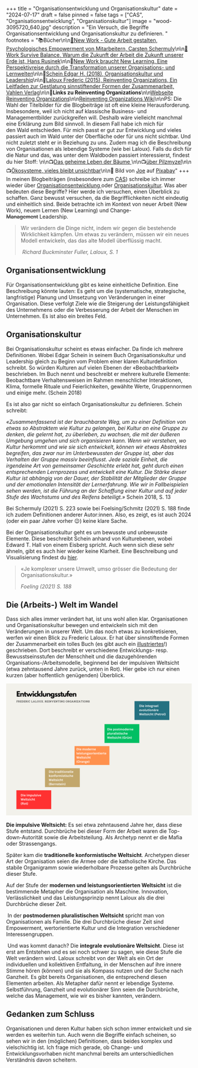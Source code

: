 +++
title = "Organisationsentwicklung und Organisationskultur"
date = "2024-07-17"
draft = false
pinned = false
tags = ["CAS", "Organisationsentwicklung", "Organisationskultur"]
image = "wood-3095720_640.jpg"
description = "Ein Versuch, die Begriffe Organisationsentwicklung und Organisationskultur zu definieren. "
footnotes = "📚Bücher\n\n[📘New Work - Gute Arbeit gestalten, Psychologisches Empowerment von Mitarbeitern, Carsten Schermuly](https://www.exlibris.ch/de/buecher-buch/deutschsprachige-buecher/carsten-c-schermuly/new-work-gute-arbeit-gestalten/id/9783648176290/)\n\n[📘](https://www.exlibris.ch/de/buecher-buch/deutschsprachige-buecher/carsten-c-schermuly/new-work-gute-arbeit-gestalten/id/9783648150023/)[Work Survive Balance, Warum die Zukunft der Arbeit die Zukunft unserer Erde ist, Hans Rusinek](https://www.exlibris.ch/de/buecher-buch/deutschsprachige-buecher/hans-rusinek/work-survive-balance/id/9783451399657/)\n\n📘[New Work braucht New Learning, Eine Perspektivreise durch die Transformation unserer Organisations- und Lernwelten](https://www.exlibris.ch/de/buecher-buch/deutschsprachige-buecher/jan-foelsing/new-work-braucht-new-learning/id/9783658327576/)\n\n📘[Schein Edgar H. (2018), Organisationskultur und Leadership](https://www.exlibris.ch/de/buecher-buch/deutschsprachige-buecher/edgar-h-schein/organisationskultur-und-leadership/id/9783800656592/)\n\n📘[Laloux Frederic (2015), Reinventing Organizations, Ein Leitfaden zur Gestlatung sinnstiftender Formen der Zusammenarbeit, Vahlen Verlag](https://www.exlibris.ch/de/buecher-buch/deutschsprachige-buecher/frederic-laloux/reinventing-organizations/id/9783800649136/)\n\n🔗**Links zu Reinventing Organizations**\n\n[Webseite Reinventing Organizations](https://www.reinventingorganizations.com)\n\n[Reinventing Organizations Wiki](https://reinventingorganizationswiki.com/en/)\n\nPS: Die Wahl der Titelbilder für die Blogbeiträge ist oft eine kleine Herausforderung. Insbesondere, weil ich nicht auf klassische Business- und Managementbilder zurückgreifen will. Deshalb wäre vielleicht manchmal eine Erklärung zum Bild sinnvoll. In diesem Fall habe ich mich für den Wald entschieden. Für mich passt er gut zur Entwicklung und vieles passiert auch im Wald unter der Oberfläche oder für uns nicht sichtbar. Und nicht zuletzt steht er in Beziehung zu uns. Zudem mag ich die Beschreibung von Organisationen als lebendige Systeme (wie bei Laloux). Falls du dich für die Natur und das, was unter dem Waldboden passiert interessierst, findest du hier Stoff: \n\n📺[Das geheime Leben der Bäume ](<https://www.youtube.com/watch?v=JMxMjRKlZj8>)\n\n📺[über Pilzmyzel](<https://www.youtube.com/watch?v=nhRv-oL9_iU>)\n\n📺[Ökosysteme, vieles bleibt unsichtbar](<https://www.youtube.com/watch?v=geEzoakhpqQ>)\n\n📸 Bild von [Joe](https://pixabay.com/de/users/jplenio-7645255/?utm_source=link-attribution&utm_medium=referral&utm_campaign=image&utm_content=3095720) auf [Pixabay](https://pixabay.com/de/?utm_source=link-attribution&utm_medium=referral&utm_campaign=image&utm_content=3095720)"
+++
In meinen Blogbeiträgen (insbesondere zum [CAS](https://www.bensblog.ch/cas-organisationsentwicklung-change-leadership-buecher-und-blogposts/)) schreibe ich immer wieder über [Organisationsentwicklung ](https://www.bensblog.ch/tags/organisationsentwicklung/)oder [Organisationskultur](https://www.bensblog.ch/tags/organisationskultur/). Was aber bedeuten diese Begriffe? Hier werde ich versuchen, einen Überblick zu schaffen. Ganz bewusst versuchen, da die Begrifflichkeiten nicht eindeutig und einheitlich sind. Beide betrachte ich im Kontext von neuer Arbeit (New Work), neuem Lernen (New Learning) und Change-~~Management~~ Leadership. 

> Wir verändern die Dinge nicht, indem wir gegen die bestehende Wirklichkeit kämpfen. Um etwas zu verändern, müssen wir ein neues Modell entwickeln, das das alte Modell überflüssig macht.
>
>  *Richard Buckminster Fuller, Laloux, S. 1*

## **Organisationsentwicklung**

Für Organisationsentwicklung gibt es keine einheitliche Definition. Eine Beschreibung könnte lauten: Es geht um die (systematische, strategische, langfristige) Planung und Umsetzung von Veränderungen in einer Organisation. Diese verfolgt Ziele wie die Steigerung der Leistungsfähigkeit des Unternehmens oder die Verbesserung der Arbeit der Menschen im Unternehmen. Es ist also ein breites Feld. 

## **Organisationskultur**

Bei Organisationskultur scheint es etwas einfacher. Da finde ich mehrere Definitionen. Wobei Edgar Schein in seinem Buch Organisationskultur und Leadership gleich zu Beginn vom Problem einer klaren Kulturdefinition schreibt. So würden Kulturen auf vielen Ebenen der «Beobachtbarkeit» beschrieben. Im Buch nennt und beschreibt er mehrere kulturelle Elemente: Beobachtbare Verhaltensweisen im Rahmen menschlicher Interaktionen, Klima, formelle Rituale und Feierlichkeiten, gewählte Werte, Gruppennormen und einige mehr. (Schein 2018)

Es ist also gar nicht so einfach Organisationskultur zu definieren. Schein schreibt: 

*«Zusammenfassend ist der brauchbarste Weg, um zu einer Definition von etwas so Abstraktem wie Kultur zu gelangen, bei Kultur an eine Gruppe zu denken, die gelernt hat, zu überleben, zu wachsen, die mit der äußeren Umgebung umgehen und sich organisieren kann. Wenn wir verstehen, wo Kultur herkommt und wie sie sich entwickelt, können wir etwas Abstraktes begreifen, das zwar nur im Unterbewussten der Gruppe ist, aber das Verhalten der Gruppe massiv beeinflusst. Jede soziale Einheit, die irgendeine Art von gemeinsamer Geschichte erlebt hat, geht durch einen entsprechenden Lernprozess und entwickelt eine Kultur. Die Stärke dieser Kultur ist abhängig von der Dauer, der Stabilität der Mitglieder der Gruppe und der emotionalen Intensität der Lernerfahrung. Wie wir in Fallbeispielen sehen werden, ist die Führung an der Schaffung einer Kultur und auf jeder Stufe des Wachstums und des Reifens beteiligt.»* Schein 2018, S. 13

Bei Schermuly (2021) S. 223 sowie bei Foelsing/Schmitz (2021) S. 188 finde ich zudem Definitionen anderer Autor:innen. Also, es zeigt, es ist auch 2024 (oder ein paar Jahre vorher 😉) keine klare Sache. 

Bei der Organisationskultur geht es um bewusste und unbewusste Elemente. Diese beschreibt Schein anhand von Kulturebenen, wobei Edward T. Hall von einem Eisberg spricht. Auch wenn sich diese sehr ähneln, gibt es auch hier wieder keine Klarheit. Eine Beschreibung und Visualisierung findest du [hier](https://www.bensblog.ch/organisationskultur/). 

> «Je komplexer unsere Umwelt, umso grösser die Bedeutung der Organisationskultur.» 
>
> *Foeling (2021) S. 188*

## **Die (Arbeits-) Welt im Wandel**

Dass sich alles immer verändert hat, ist uns wohl allen klar. Organisationen und Organisationskultur bewegen und entwickeln sich mit den Veränderungen in unserer Welt. Um das noch etwas zu konkretisieren, werfen wir einen Blick zu Frederic Laloux. Er hat über sinnstiftende Formen der Zusammenarbeit ein tolles Buch (es gibt auch ein [illustriertes](https://www.exlibris.ch/de/buecher-buch/deutschsprachige-buecher/frederic-laloux/reinventing-organizations-visuell/id/9783800652853/)!) geschrieben. Dort beschreibt er verschiedene Entwicklungs- resp. Bewusstseinsstufen der Menschheit und die dazugehörenden Organisations-/Arbeitsmodelle, beginnend bei der impulsiven Weltsicht (etwa zehntausend Jahre zurück, unten in Rot). Hier gebe ich nur einen kurzen (aber hoffentlich genügenden) Überblick. 

![Eigene Visualisierung in Anlehnung an Laloux. ](organisationsformen.png)

**Die impulsive Weltsicht:** Es sei etwa zehntausend Jahre her, dass diese Stufe entstand. Durchbrüche bei dieser Form der Arbeit waren die Top-down-Autorität sowie die Arbeitsteilung. Als Archetyp nennt er die Mafia oder Strassengangs. 

Später kam die **traditionelle konformistische Weltsicht**. Archetypen dieser Art der Organisation seien die Armee oder die katholische Kirche. Das stabile Organigramm sowie wiederholbare Prozesse gelten als Durchbrüche dieser Stufe. 

Auf der Stufe der **modernen und leistungsorientierten Weltsicht** ist die bestimmende Metapher die Organisation als Maschine. Innovation, Verlässlichkeit und das Leistungsprinzip nennt Laloux als die drei Durchbrüche dieser Zeit. 

 In der **postmodernen pluralistischen Weltsicht** spricht man von Organisationen als Familie. Die drei Durchbrüche dieser Zeit sind Empowerment, wertorientierte Kultur und die Integration verschiedener Interessengruppen.

 Und was kommt danach? Die **integrale evolutionäre Weltsicht**. Diese ist erst am Entstehen und es sei noch schwer zu sagen, wie diese Stufe die Welt verändern wird. Laloux schreibt von der Welt als ein Ort der individuellen und kollektiven Entfaltung, in der Menschen auf ihre innere Stimme hören (können) und sie als Kompass nutzen und der Suche nach Ganzheit. Es gibt bereits Organisationen, die entsprechend diesen Elementen arbeiten. Als Metapher dafür nennt er lebendige Systeme. Selbstführung, Ganzheit und evolutionärer Sinn seien die Durchbrüche, welche das Management, wie wir es bisher kannten, verändern. 

## **Gedanken zum Schluss**

Organisationen und deren Kultur haben sich schon immer entwickelt und sie werden es weiterhin tun. Auch wenn die Begriffe einfach scheinen, so sehen wir in den (möglichen) Definitionen, dass beides komplex und vielschichtig ist. Ich frage mich gerade, ob Change- und Entwicklungsvorhaben nicht manchmal bereits am unterschiedlichen Verständnis davon scheitern.